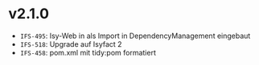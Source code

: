 # v2.1.0
- `IFS-495`: Isy-Web in als Import in DependencyManagement eingebaut
- `IFS-518`: Upgrade auf Isyfact 2
- `IFS-458`: pom.xml mit tidy:pom formatiert
